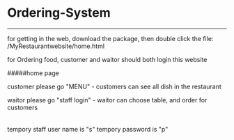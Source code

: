 # Ordering-System
---------------------------------

for getting in the web, download the package, then double click the file: /MyRestaurantwebsite/home.html

for Ordering food, customer and waitor should both login this website

#####home page

customer please go "MENU"
    - customers can see all dish in the restaurant

waitor please go "staff login"
    - waitor can choose table, and order for customers


######
tempory staff user name is "s"
tempory password is "p"
